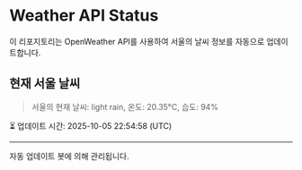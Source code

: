
# Weather API Status

이 리포지토리는 OpenWeather API를 사용하여 서울의 날씨 정보를 자동으로 업데이트합니다.

## 현재 서울 날씨
> 서울의 현재 날씨: light rain, 온도: 20.35°C, 습도: 94%

⏳ 업데이트 시간: 2025-10-05 22:54:58 (UTC)

---
자동 업데이트 봇에 의해 관리됩니다.
